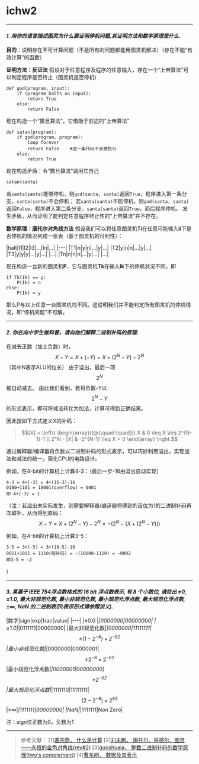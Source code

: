 ﻿# ichw2


---


#### *1. 用你的语言描述图灵为什么要证明停机问题,其证明方法和数学原理是什么.*

**目的**：说明存在不可计算问题（不是所有的问题都能用图灵机解决）（存在不能“有效计算”的函数）

**证明方法：反证法**
假设对于任意程序及程序的任意输入，存在一个“上帝算法”可以判定程序是否终止（图灵机是否停机）
```
def god(program, input):
	if (program halts on input):
		return True
	else:
        return False
```
现在构造一个“撒旦算法”，它借助于前述的“上帝算法”
```
def satan(program):
	if god(program, program):
		loop forever
		return False    #这一条代码不会被执行
	else:
		return True
```
现在构造矛盾：令“撒旦算法”调用它自己
```
satan(santa)
```
若`santa(santa)`能够停机，则`god(santa, santa)`返回`True`，程序进入第一条分支，`santa(santa)`不会停机；
若`santa(santa)`不能停机，则`god(santa, santa)`返回`False`，程序进入第二条分支，`santa(santa)`返回`True`，而后程序停机。
发生矛盾，从而证明了能判定任意程序终止性的“上帝算法”并不存在。

**数学原理：康托尔对角线方法**
假设我们可以将任意图灵机**Ti**在任意可能输入**Ii**下是否停机的情况列成一张表（基于图灵机的可列性）：

|halt|I1|I2|I3|…|In|…|
|---|
|T1|n|y|n|…|y|…|
|T2|y|n|n|…|y|…|
|T3|y|y|y|…|y|…|
|…|
|Tn|n|n|n|…|y|…|
|…|

现在构造一台新的图灵机**P**，它与图灵机**Tk**在输入**Ik**下的停机状况不同，即
```
if Tk(Ik) == y:
	P(Ik) = n
else:
	P(Ik) = y
```
那么P与以上任意一台图灵机均不同。这说明我们并不能判定所有图灵机的停机情况，即“停机问题”不可解。 


---


#### *2. 你在向中学生做科普，请向他们解释二进制补码的原理.*

在减去正数（加上负数）时，
$$X-Y=X+(-Y)=X+(2^N-Y)-2^N$$（其中N表示ALU的位长）
由于溢出，最后一项$$2^N$$被自动减去。
由此我们看到，若将负数-Y以$$2^N-Y$$的形式表示，即可将减法转化为加法，计算可得到正确结果。

因此按如下方式定义X的补码：

>$$[X] = \left\{ \begin{array}{l@{\quad:\quad}l} X & 0 \leq X \leq 2^{N-1}-1 \\ 2^N - |X| & -2^{N-1} \leq X < 0 \end{array} \right.$$

通过解释器/编译器将负数以二进制补码的形式表示，可以巧妙利用溢出，实现加法和减法的统一，简化CPU的电路设计。

例如，在4-bit的计算机上计算4-3：（最后一步-16由溢出自动实现）
```
4-3 = 4+(-3) = 4+(16-3)-16
0100+1101 = 10001(overflow) = 0001
即 4+(-3) = 1
```

（注：若溢出未实际发生，则需要解释器/编译器将得到的首位为1的二进制补码再次取补，从而得到原码：
$$X-Y=X+(2^N-Y)-2^N=-(2^N-(X+(2^N-Y)))$$

例如，在4-bit的计算机上计算3-5：
```
3-5 = 3+(-5) = 3+(16-5)-16
0011+1011 = 1110(取补码) = -(10000-1110) = -0002
即3-5 = -2
```
）


---


#### *3. 某基于 IEEE 754浮点数格式的 16 bit 浮点数表示, 有 8 个小数位, 请给出 ±0, ±1.0, 最大非规范化数, 最小非规范化数, 最小规范化浮点数, 最大规范化浮点数, ±∞, NaN 的二进制表示(表示形式请参照讲义).*

|数字|sign|exp|frac|value|
|---|
|±0.0 |*|0000000|00000000|
|±1.0|*|0111111|00000000|
|最大非规范化数|*|0000000|11111111|$$±(1-2^{-8})×2^{-62}$$
|最小非规范化数|*|0000000|00000001|$$±2^{-8}×2^{-62}$$
|最小规范化浮点数|*|0000001|00000000|$$±2^{-62}$$
|最大规范化浮点数|*|1111110|11111111|$$(2-2^{-8})×2^{63}$$
|±∞|*|1111111|00000000|
|NaN|*|1111111|Non Zero|

注：sign位正数为0，负数为1

---

>参考文献：
[1][裘宗燕， 什么是计算](http://www.math.pku.edu.cn/teachers/qiuzy/computing/courseware/lecture07-computing1.pdf)
[2][刘未鹏， 康托尔、哥德尔、图灵——永恒的金色对角线(rev#2)](http://mindhacks.cn/2006/10/15/cantor-godel-turing-an-eternal-golden-diagonal/)
[3][guoshuaia， 整数二进制补码的数学原理(two's complement)](http://www.360doc.com/content/16/0809/10/35391156_581862685.shtml)
[4][曹东刚， 数据及其表示](https://caodg.github.io/ic/slides/02.data/#40)
